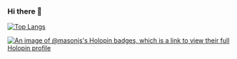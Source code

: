 ### Hi there 👋

[![Top Langs](https://github-readme-stats.vercel.app/api/top-langs/?username=masonJS&theme=great-gatsby)](https://github.com/anuraghazra/github-readme-stats)

[![An image of @masonjs's Holopin badges, which is a link to view their full Holopin profile](https://holopin.me/masonjs)](https://holopin.io/@masonjs)

<!--
**masonJS/masonjs** is a ✨ _special_ ✨ repository because its `README.md` (this file) appears on your GitHub profile.

Here are some ideas to get you started:

- 🔭 I’m currently working on ...
- 🌱 I’m currently learning ...
- 👯 I’m looking to collaborate on ...
- 🤔 I’m looking for help with ...
- 💬 Ask me about ...
- 📫 How to reach me: ...
- 😄 Pronouns: ...
- ⚡ Fun fact: ...
-->
